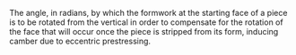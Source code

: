 The angle, in radians, by which the formwork at the starting face of a piece is to be rotated from the vertical in order to compensate for the rotation of the face that will occur once the piece is stripped from its form, inducing camber due to eccentric prestressing.